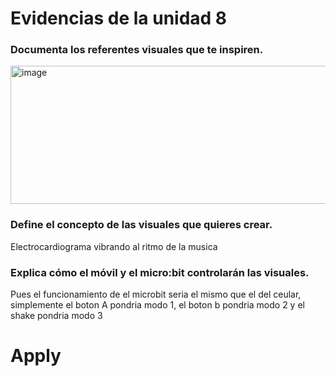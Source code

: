 
# Evidencias de la unidad 8

### Documenta los referentes visuales que te inspiren.

<img width="584" height="221" alt="image" src="https://github.com/user-attachments/assets/e5018d84-156d-4db0-b49c-0d99cdb91700" />

### Define el concepto de las visuales que quieres crear.

Electrocardiograma vibrando al ritmo de la musica

### Explica cómo el móvil y el micro:bit controlarán las visuales.

Pues el funcionamiento de el microbit seria el mismo que el del ceular, simplemente el boton A pondria modo 1, el boton b pondria modo 2 y el shake pondria modo 3

# Apply

